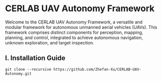 # CERLAB UAV Autonomy Framework
Welcome to the CERLAB UAV Autonomy Framework, a versatile and modular framework for autonomous unmanned aerial vehicles (UAVs). This framework comprises distinct components for perception, mapping, planning, and control, integrated to achieve autonomous navigation, unknown exploration, and target inspection.



## I. Installation Guide
```
git clone --recursive https://github.com/Zhefan-Xu/CERLAB-UAV-Autonomy.git
```
